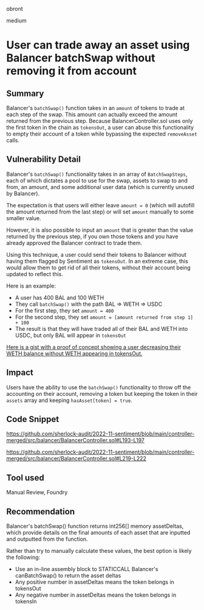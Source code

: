 obront

medium

# User can trade away an asset using Balancer batchSwap without removing it from account

## Summary

Balancer's `batchSwap()` function takes in an `amount` of tokens to trade at each step of the swap. This amount can actually exceed the amount returned from the previous step. Because BalancerController.sol uses only the first token in the chain as `tokensOut`, a user can abuse this functionality to empty their account of a token while bypassing the expected `removeAsset` calls.

## Vulnerability Detail

Balancer's `batchSwap()` functionality takes in an array of `BatchSwapSteps`, each of which dictates a pool to use for the swap, assets to swap to and from, an amount, and some additional user data (which is currently unused by Balancer).

The expectation is that users will either leave `amount = 0` (which will autofill the amount returned from the last step) or will set `amount` manually to some smaller value. 

However, it is also possible to input an `amount` that is greater than the value returned by the previous step, if you own those tokens and you have already approved the Balancer contract to trade them.

Using this technique, a user could send their tokens to Balancer without having them flagged by Sentiment as `tokensOut`. In an extreme case, this would allow them to get rid of all their tokens, without their account being updated to reflect this.

Here is an example:
- A user has 400 BAL and 100 WETH
- They call `batchSwap()` with the path BAL => WETH => USDC
- For the first step, they set `amount = 400`
- For the second step, they set `amount = [amount returned from step 1] + 100`
- The result is that they will have traded all of their BAL and WETH into USDC, but only BAL will appear in `tokensOut`

[Here is a gist with a proof of concept showing a user decreasing their WETH balance without WETH appearing in tokensOut.](https://gist.github.com/zobront/bb35345412536b4209ed6c94c26a5c29)

## Impact

Users have the ability to use the `batchSwap()` functionality to throw off the accounting on their account, removing a token but keeping the token in their `assets` array and keeping `hasAsset[token] = true`.

## Code Snippet

https://github.com/sherlock-audit/2022-11-sentiment/blob/main/controller-merged/src/balancer/BalancerController.sol#L193-L197

https://github.com/sherlock-audit/2022-11-sentiment/blob/main/controller-merged/src/balancer/BalancerController.sol#L219-L222

## Tool used

Manual Review, Foundry

## Recommendation

Balancer's batchSwap() function returns int256[] memory assetDeltas, which provide details on the final amounts of each asset that are inputted and outputted from the function.

Rather than try to manually calculate these values, the best option is likely the following:
- Use an in-line assembly block to STATICCALL Balancer's canBatchSwap() to return the asset deltas
- Any positive number in assetDeltas means the token belongs in tokensOut
- Any negative number in assetDeltas means the token belongs in tokensIn